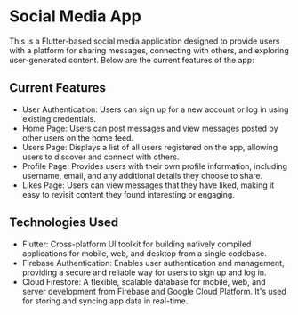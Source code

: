 # Social Media App

This is a Flutter-based social media application designed to provide users with a platform for sharing messages, connecting with others, and exploring user-generated content. Below are the current features of the app:

## Current Features

- User Authentication: Users can sign up for a new account or log in using existing credentials.
- Home Page: Users can post messages and view messages posted by other users on the home feed.
- Users Page: Displays a list of all users registered on the app, allowing users to discover and connect with others.
- Profile Page: Provides users with their own profile information, including username, email, and any additional details they choose to share.
- Likes Page: Users can view messages that they have liked, making it easy to revisit content they found interesting or engaging.

## Technologies Used
- Flutter: Cross-platform UI toolkit for building natively compiled applications for mobile, web, and desktop from a single codebase.
- Firebase Authentication: Enables user authentication and management, providing a secure and reliable way for users to sign up and log in.
- Cloud Firestore: A flexible, scalable database for mobile, web, and server development from Firebase and Google Cloud Platform. It's used for storing and syncing app data in real-time.
